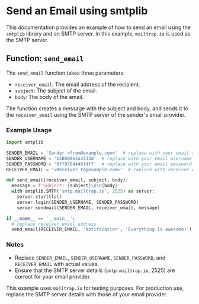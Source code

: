 # Send an Email using smtplib

This documentation provides an example of how to send an email using the `smtplib` library and an SMTP server. In this example, `mailtrap.io` is used as the SMTP server.

## Function: `send_email`

The `send_email` function takes three parameters:

- `receiver_email`: The email address of the recipient.
- `subject`: The subject of the email.
- `body`: The body of the email.

The function creates a message with the subject and body, and sends it to the `receiver_email` using the SMTP server of the sender's email provider.

### Example Usage

```python
import smtplib

SENDER_EMAIL = 'Sender <from@example.com>'  # replace with your email address
SENDER_USERNAME = 'b58689e2a4233d'  # replace with your email username
SENDER_PASSWORD = '07f970d446f4f7'  # replace with your email password
RECEIVER_EMAIL = '<Receiver to@example.com>'  # replace with receiver email address

def send_email(receiver_email, subject, body):
  message = f'Subject: {subject}\n\n{body}'
  with smtplib.SMTP('smtp.mailtrap.io', 2525) as server:
    server.starttls()
    server.login(SENDER_USERNAME, SENDER_PASSWORD)
    server.sendmail(SENDER_EMAIL, receiver_email, message)

if __name__ == '__main__':
  # replace receiver email address
  send_email(RECEIVER_EMAIL, 'Notification', 'Everything is awesome!')
```

### Notes

- Replace `SENDER_EMAIL`, `SENDER_USERNAME`, `SENDER_PASSWORD`, and `RECEIVER_EMAIL` with actual values.
- Ensure that the SMTP server details (`smtp.mailtrap.io`, 2525) are correct for your email provider.

This example uses `mailtrap.io` for testing purposes. For production use, replace the SMTP server details with those of your email provider.
